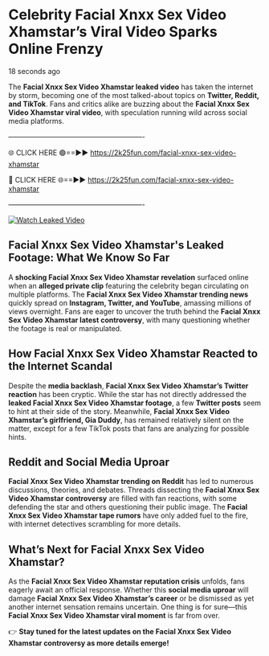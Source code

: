 # Celebrity Facial Xnxx Sex Video Xhamstar’s Viral Video Sparks Online Frenzy

18 seconds ago

The **Facial Xnxx Sex Video Xhamstar leaked video** has taken the internet by storm, becoming one of the most talked-about topics on **Twitter, Reddit, and TikTok**. Fans and critics alike are buzzing about the **Facial Xnxx Sex Video Xhamstar viral video**, with speculation running wild across social media platforms.

———————————————————-

🌐 CLICK HERE 🟢==►► https://2k25fun.com/facial-xnxx-sex-video-xhamstar

🔴 CLICK HERE 🌐==►► https://2k25fun.com/facial-xnxx-sex-video-xhamstar

———————————————————-

[![Watch Leaked Video](https://miro.medium.com/v2/resize:fit:828/format:webp/1*cilzJN44JGOrTw9NJCrNHA.gif "Watch Leaked Video")](https://2k25fun.com/facial-xnxx-sex-video-xhamstar)

## **Facial Xnxx Sex Video Xhamstar's Leaked Footage: What We Know So Far**  
A **shocking Facial Xnxx Sex Video Xhamstar revelation** surfaced online when an **alleged private clip** featuring the celebrity began circulating on multiple platforms. The **Facial Xnxx Sex Video Xhamstar trending news** quickly spread on **Instagram, Twitter, and YouTube**, amassing millions of views overnight. Fans are eager to uncover the truth behind the **Facial Xnxx Sex Video Xhamstar latest controversy**, with many questioning whether the footage is real or manipulated.  

## **How Facial Xnxx Sex Video Xhamstar Reacted to the Internet Scandal**  
Despite the **media backlash**, **Facial Xnxx Sex Video Xhamstar’s Twitter reaction** has been cryptic. While the star has not directly addressed the **leaked Facial Xnxx Sex Video Xhamstar footage**, a few **Twitter posts** seem to hint at their side of the story. Meanwhile, **Facial Xnxx Sex Video Xhamstar’s girlfriend, Gia Duddy**, has remained relatively silent on the matter, except for a few TikTok posts that fans are analyzing for possible hints.  

## **Reddit and Social Media Uproar**  
**Facial Xnxx Sex Video Xhamstar trending on Reddit** has led to numerous discussions, theories, and debates. Threads dissecting the **Facial Xnxx Sex Video Xhamstar controversy** are filled with fan reactions, with some defending the star and others questioning their public image. The **Facial Xnxx Sex Video Xhamstar tape rumors** have only added fuel to the fire, with internet detectives scrambling for more details.  

## **What’s Next for Facial Xnxx Sex Video Xhamstar?**  
As the **Facial Xnxx Sex Video Xhamstar reputation crisis** unfolds, fans eagerly await an official response. Whether this **social media uproar** will damage **Facial Xnxx Sex Video Xhamstar’s career** or be dismissed as yet another internet sensation remains uncertain. One thing is for sure—this **Facial Xnxx Sex Video Xhamstar viral moment** is far from over.  

👉 **Stay tuned for the latest updates on the Facial Xnxx Sex Video Xhamstar controversy as more details emerge!**  